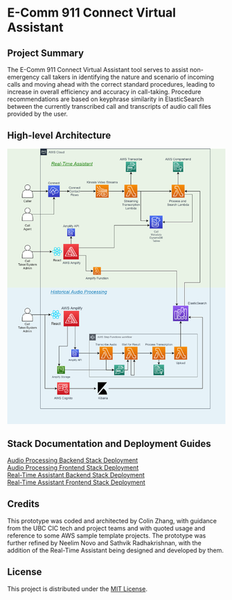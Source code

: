 # E-Comm 911 Connect Virtual Assistant

## Project Summary

The E-Comm 911 Connect Virtual Assistant tool serves to assist non-emergency call takers in identifying the nature and
scenario of incoming calls and moving ahead with the correct standard procedures, leading to increase in overall
efficiency and accuracy in call-taking. Procedure recommendations are based on keyphrase similarity in ElasticSearch
between the currently transcribed call and transcripts of audio call files provided by the user.

## High-level Architecture

![alt text](documentation_images/ecomm911-AWS-diagram.png)

## Stack Documentation and Deployment Guides

[Audio Processing Backend Stack Deployment](https://github.com/UBC-CIC/ecomm-911-historical-audio-processing/blob/master/backend/backend-README.md) \
[Audio Processing Frontend Stack Deployment](https://github.com/UBC-CIC/ecomm-911-historical-audio-processing/blob/master/frontend-README.md) \
[Real-Time Assistant Backend Stack Deployment](backend/backend-README.md) \
[Real-Time Assistant Frontend Stack Deployment](frontend-README.md)

## Credits
This prototype was coded and architected by Colin Zhang, with guidance from the UBC CIC tech and project teams
and with quoted usage and reference to some AWS sample template projects. The prototype was further refined by
Neelim Novo and Sathvik Radhakrishnan, with the addition of the Real-Time Assistant being designed and developed by them.

## License
This project is distributed under the [MIT License](./LICENSE).
